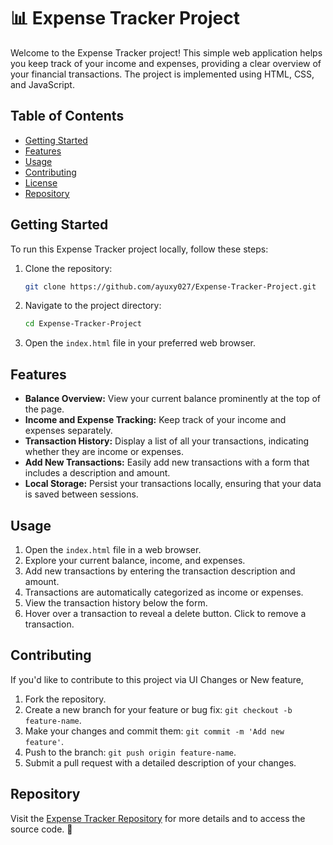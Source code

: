 
# 📊 Expense Tracker Project

Welcome to the Expense Tracker project! This simple web application helps you keep track of your income and expenses, providing a clear overview of your financial transactions. The project is implemented using HTML, CSS, and JavaScript.

## Table of Contents
- [Getting Started](#getting-started)
- [Features](#features)
- [Usage](#usage)
- [Contributing](#contributing)
- [License](#license)
- [Repository](#repository)

## Getting Started

To run this Expense Tracker project locally, follow these steps:

1. Clone the repository:
   ```bash
   git clone https://github.com/ayuxy027/Expense-Tracker-Project.git
   ```

2. Navigate to the project directory:
   ```bash
   cd Expense-Tracker-Project
   ```

3. Open the `index.html` file in your preferred web browser.

## Features

- **Balance Overview:** View your current balance prominently at the top of the page.
- **Income and Expense Tracking:** Keep track of your income and expenses separately.
- **Transaction History:** Display a list of all your transactions, indicating whether they are income or expenses.
- **Add New Transactions:** Easily add new transactions with a form that includes a description and amount.
- **Local Storage:** Persist your transactions locally, ensuring that your data is saved between sessions.

## Usage

1. Open the `index.html` file in a web browser.
2. Explore your current balance, income, and expenses.
3. Add new transactions by entering the transaction description and amount.
4. Transactions are automatically categorized as income or expenses.
5. View the transaction history below the form.
6. Hover over a transaction to reveal a delete button. Click to remove a transaction.

## Contributing

If you'd like to contribute to this project via UI Changes or New feature,

1. Fork the repository.
2. Create a new branch for your feature or bug fix: `git checkout -b feature-name`.
3. Make your changes and commit them: `git commit -m 'Add new feature'`.
4. Push to the branch: `git push origin feature-name`.
5. Submit a pull request with a detailed description of your changes.

## Repository

Visit the [Expense Tracker Repository](https://github.com/ayuxy027/Expense-Tracker-Project.git) for more details and to access the source code. 🚀




